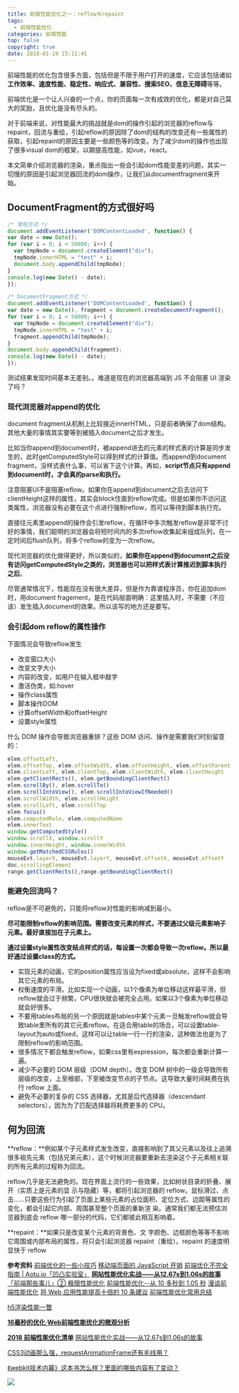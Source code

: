 ```yaml
---
title: 前端性能优化之一：reflow与repaint
tags:
  - 前端性能优化
categories: 前端性能
top: false
copyright: true
date: 2018-01-19 15:11:41
---
```

前端性能的优化包含很多方面，包括但是不限于用户打开的速度，它应该包括诸如**工作效率、速度性能、稳定性、响应式、兼容性、搜索SEO、信息无障碍**等等。

前端优化是一个让人兴奋的一个点，你的页面每一次有成效的优化，都是对自己莫大的奖励，且优化是没有尽头的。
<!--more-->

对于前端来说，对性能最大的挑战就是dom的操作引起的浏览器的reflow与repaint，回流与重绘，引起reflow的原因除了dom的结构的改变还有一些属性的获取，引起repaint的原因主要是一些颜色等的改变。为了减少dom的操作也出现了很多visual dom的框架，以期提高性能，如vue，react。

本文简单介绍浏览器的渲染，重点指出一些会引起dom性能变差的问题，其实一切慢的原因是引起浏览器回流的dom操作，让我们从documentfragment来开始。

## DocumentFragment的方式很好吗

```js
/* 常规方式 */
document.addEventListener('DOMContentLoaded', function() {
var date = new Date();
for (var i = 0; i < 50000; i++) {
  var tmpNode = document.createElement("div");
  tmpNode.innerHTML = "test" + i;
  document.body.appendChild(tmpNode);
}
console.log(new Date() - date);
});

/* DocumentFragment方式 */
document.addEventListener('DOMContentLoaded', function() {
var date = new Date(), fragment = document.createDocumentFragment();
for (var i = 0; i < 50000; i++) {
  var tmpNode = document.createElement("div");
  tmpNode.innerHTML = "test" + i;
  fragment.appendChild(tmpNode);
}
document.body.appendChild(fragment);
console.log(new Date() - date);
});
```

测试结果发现时间基本无差别。。难道是现在的浏览器高端到 JS 不会阻塞 UI 渲染了吗？

### 现代浏览器对append的优化

document fragment从机制上比较接近innerHTML，只是前者确保了dom结构。其他大量的事情其实要等到被插入document之后才发生。

比如当你append到document时，被append进去的元素的样式表的计算是同步发生的，此时getComputedStyle可以得到样式的计算值。而append到document fragment，没样式表什么事，可以省下这个计算。再如，**script节点只有append到document时，才会真的parse和执行。**

注意阻塞UI不是阻塞reflow。如果你在append到document之后去访问下clientHeight这样的属性，其实会block住直到reflow完成。但是如果你不访问这类属性，浏览器没有必要在这个点进行强制reflow，而可以等待到脚本执行完。

直接往元素里append的操作会引发reflow，在循环中多次触发reflow是非常不讨好的事情，我们聪明的浏览器会将短时间内的多次reflow收集起来组成队列，在一定时间后flush队列，将多个reflow的变为一次reflow。

现代浏览器的优化做得更好，所以类似的，**如果你在append到document之后没有访问getComputedStyle之类的，浏览器也可以把样式表计算推迟到脚本执行之后**。

尽管通常情况下，性能现在没有很大差异，但是作为靠谱程序员，你在追加dom时，用document fragement，是在代码层面明确：这里插入时，不需要（不应该）发生插入document的效果。所以该写的地方还是要写。

### 会引起dom reflow的属性操作
下面情况会导致reflow发生

* 改变窗口大小
* 改变文字大小
* 内容的改变，如用户在输入框中敲字
* 激活伪类，如:hover
* 操作class属性
* 脚本操作DOM
* 计算offsetWidth和offsetHeight
* 设置style属性


什么 DOM 操作会导致浏览器重排？这些 DOM 访问、操作是需要我们时刻留意的：

```js
elem.offsetLeft, 
elem.offsetTop, elem.offsetWidth, elem.offsetHeight, elem.offsetParent
elem.clientLeft, elem.clientTop, elem.clientWidth, elem.clientHeight
elem.getClientRects(), elem.getBoundingClientRect()
elem.scrollBy(), elem.scrollTo()
elem.scrollIntoView(), elem.scrollIntoViewIfNeeded()
elem.scrollWidth, elem.scrollHeight
elem.scrollLeft, elem.scrollTop
elem.focus()
elem.computedRole, elem.computedName
elem.innerText
window.getComputedStyle()
window.scrollX, window.scrollY
window.innerHeight, window.innerWidth
window.getMatchedCSSRules()
mouseEvt.layerX, mouseEvt.layerY, mouseEvt.offsetX, mouseEvt.offsetY
doc.scrollingElement
range.getClientRects(),range.getBoundingClientRect()

```

### 能避免回流吗？

reflow是不可避免的，只能将reflow对性能的影响减到最小。

**尽可能限制reflow的影响范围。需要改变元素的样式，不要通过父级元素影响子元素。最好直接加在子元素上。**

**通过设置style属性改变结点样式的话，每设置一次都会导致一次reflow。所以最好通过设置class的方式。**

* 实现元素的动画，它的position属性应当设为fixed或absolute，这样不会影响其它元素的布局。
* 权衡速度的平滑。比如实现一个动画，以1个像素为单位移动这样最平滑，但reflow就会过于频繁，CPU很快就会被完全占用。如果以3个像素为单位移动就会好很多。
* 不要用tables布局的另一个原因就是tables中某个元素一旦触发reflow就会导致table里所有的其它元素reflow。在适合用table的场合，可以设置table-layout为auto或fixed，这样可以让table一行一行的渲染，这种做法也是为了限制reflow的影响范围。
* 很多情况下都会触发reflow，如果css里有expression，每次都会重新计算一遍。
* 减少不必要的 DOM 层级（DOM depth）。改变 DOM 树中的一级会导致所有层级的改变，上至根部，下至被改变节点的子节点。这导致大量时间耗费在执行 reflow 上面。
* 避免不必要的复杂的 CSS 选择器，尤其是后代选择器（descendant selectors），因为为了匹配选择器将耗费更多的 CPU。

## 何为回流
**reflow：**例如某个子元素样式发生改变，直接影响到了其父元素以及往上追溯很多祖先元素（包括兄弟元素），这个时候浏览器要重新去渲染这个子元素相关联的所有元素的过程称为回流。

reflow几乎是无法避免的。现在界面上流行的一些效果，比如树状目录的折叠、展开（实质上是元素的显 示与隐藏）等，都将引起浏览器的 reflow。鼠标滑过、点击……只要这些行为引起了页面上某些元素的占位面积、定位方式、边距等属性的变化，都会引起它内部、周围甚至整个页面的重新渲 染。通常我们都无法预估浏览器到底会 reflow 哪一部分的代码，它们都彼此相互影响着。

**repaint：**如果只是改变某个元素的背景色、文 字颜色、边框颜色等等不影响它周围或内部布局的属性，将只会引起浏览器 repaint（重绘）。repaint 的速度明显快于 reflow


**参考资料**
[前端优化的一些小技巧](https://juejin.im/post/5afa6ad4518825426c68fbcb?utm_medium=hao.caibaojian.com&utm_source=hao.caibaojian.com)
[移动端页面的 JavaScript 开销](http://www.css88.com/archives/8396)
[前端优化不完全指南 | Aotu.io「凹凸实验室」](https://juejin.im/entry/575ac312207703006ff2dc32)
**[网站性能优化实战——从12.67s到1.06s的故事](https://juejin.im/post/5b0b7d74518825158e173a0c)**
[「前端那些事儿」② 极限性能优化](https://juejin.im/post/59ff2dbe5188254dd935c8ab)
[前端性能优化--从 10 多秒到 1.05 秒](https://juejin.im/post/5b0bff30f265da08f76cc6f0)
[漫谈前端性能优化](https://juejin.im/post/5a4f09eef265da3e3b7a5399)
[将 Web 应用性能提高十倍的 10 条建议](https://juejin.im/entry/5726013a71cfe40057801c3d)
[前端性能优化常用总结](https://juejin.im/post/59e1bbc9f265da430f311fb1)

[h5渲染性能一瞥](https://juejin.im/post/5b7e1585f265da436631a61b)

**[16毫秒的优化·Web前端性能优化的微观分析](http://velocity.oreilly.com.cn/2013/ppts/16_ms_optimization--web_front-end_performance_optimization.pdf)**

**[2018 前端性能优化清单](https://juejin.im/post/5a966bd16fb9a0635172a50a#heading-7)**
[网站性能优化实战——从12.67s到1.06s的故事](https://juejin.im/post/5b6fa8c86fb9a0099910ac91)

[CSS3动画那么强，requestAnimationFrame还有毛线用？](https://www.zhangxinxu.com/wordpress/2013/09/css3-animation-requestanimationframe-tween-%E5%8A%A8%E7%94%BB%E7%AE%97%E6%B3%95/)

[《webkit技术内幕》这本书怎么样？里面的哪些内容有了变动？](https://www.zhihu.com/question/266787740/answer/313995802)

![](http://static.zhyjor.com/wexin.png)
